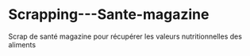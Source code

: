 # Scrapping---Sante-magazine
Scrap de santé magazine pour récupérer les valeurs nutritionnelles des aliments
